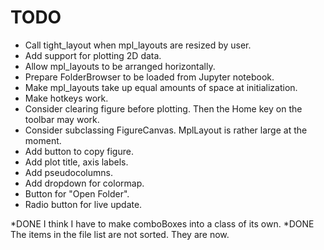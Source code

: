 TODO
====
* Call tight_layout when mpl_layouts are resized by user.
* Add support for plotting 2D data.
* Allow mpl_layouts to be arranged horizontally.
* Prepare FolderBrowser to be loaded from Jupyter notebook.
* Make mpl_layouts take up equal amounts of space at initialization.
* Make hotkeys work.
* Consider clearing figure before plotting. Then the Home key on the toolbar may work.
* Consider subclassing FigureCanvas. MplLayout is rather large at the moment.
* Add button to copy figure.
* Add plot title, axis labels.
* Add pseudocolumns.
* Add dropdown for colormap.
* Button for "Open Folder".
* Radio button for live update.

*DONE I think I have to make comboBoxes into a class of its own.
*DONE The items in the file list are not sorted. They are now.
